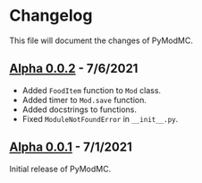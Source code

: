 # Changelog
This file will document the changes of PyModMC.

## [Alpha 0.0.2](https://pypi.org/project/PyModMC/0.0.2a0/) - 7/6/2021
 - Added `FoodItem` function to `Mod` class.
 - Added timer to `Mod.save` function.
 - Added docstrings to functions.
 - Fixed `ModuleNotFoundError` in `__init__.py`.

## [Alpha 0.0.1](https://pypi.org/project/PyModMC/0.0.1a0/) - 7/1/2021
Initial release of PyModMC.